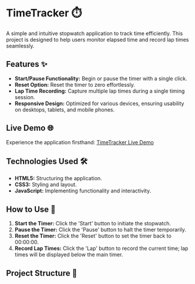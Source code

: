 # TimeTracker ⏱️

A simple and intuitive stopwatch application to track time efficiently. This project is designed to help users monitor elapsed time and record lap times seamlessly.

## Features ✨

- **Start/Pause Functionality:** Begin or pause the timer with a single click.
- **Reset Option:** Reset the timer to zero effortlessly.
- **Lap Time Recording:** Capture multiple lap times during a single timing session.
- **Responsive Design:** Optimized for various devices, ensuring usability on desktops, tablets, and mobile phones.

## Live Demo 🌐

Experience the application firsthand: [TimeTracker Live Demo](https://ganesh-basavoju.github.io/TimeTracker/)

## Technologies Used 🛠️

- **HTML5:** Structuring the application.
- **CSS3:** Styling and layout.
- **JavaScript:** Implementing functionality and interactivity.

## How to Use 🚀

1. **Start the Timer:** Click the 'Start' button to initiate the stopwatch.
2. **Pause the Timer:** Click the 'Pause' button to halt the timer temporarily.
3. **Reset the Timer:** Click the 'Reset' button to set the timer back to 00:00:00.
4. **Record Lap Times:** Click the 'Lap' button to record the current time; lap times will be displayed below the main timer.

## Project Structure 📁

